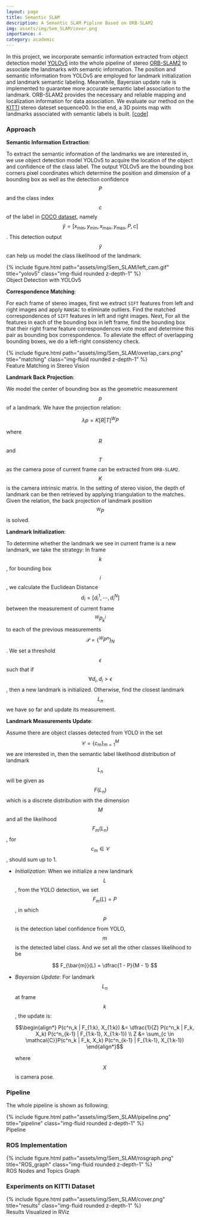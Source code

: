 ```yaml
---
layout: page
title: Semantic SLAM
description: A Semantic SLAM Pipline Based on ORB-SLAM2 
img: assets/img/Sem_SLAM/cover.png
importance: 4
category: academic
---
```


In this project, we incorporate semantic information extracted from object detection model [YOLOv5](https://pytorch.org/hub/ultralytics_yolov5/) into the whole pipeline of stereo [ORB-SLAM2](https://github.com/raulmur/ORB_SLAM2) to associate the landmarks with semantic information. The position and semantic information from YOLOv5 are employed for landmark initialization and landmark semantic labeling. Meanwhile, Bayersian update rule is implemented to guarantee more accurate semantic label association to the landmark. ORB-SLAM2 provides the necessary and reliable mapping and localization information for data association. We evaluate our method on the [KITTI](https://www.cvlibs.net/datasets/kitti/eval_odometry.php) stereo dateset sequence00. In the end, a 3D points map with landmarks associated with semantic labels is built. [[code]](https://github.com/Alexander-guo/ese650-final-project)

### Approach

__Semantic Information Extraction__:

To extract the semantic information of the landmarks we are interested in, we use object detection model YOLOv5 to acquire the location of the object and confidence of the class label. The output YOLOv5 are the bounding box corners pixel coordinates which determine the position and dimension of a bounding box as well as the detection confidence $$ P $$  and the class index $$ c $$ of the label in [COCO dataset](https://cocodataset.org/#home), namely $$ \hat{y} = [x_{\min}, y_{\min}, x_{\max}, y_{\max}, P, c] $$. This detection output $$ \hat{y} $$ can help us model the class likelihood of the landmark.

<div class="row justify-content-sm-center">
    <div class="col-sm-10 mt-3 mt-md-0">
        {% include figure.html path="assets/img/Sem_SLAM/left_cam.gif" title="yolov5" class="img-fluid rounded z-depth-1" %}
    </div>
</div>
<div class="caption">
    Object Detection with YOLOv5
</div>

__Correspondence Matching__:

For each frame of stereo images, first we extract `SIFT` features from left and right images and apply `RANSAC` to eliminate outliers. Find the matched correspondences of `SIFT` features in left and right images. Next, For all the features in each of the bounding box in left frame, find the bounding box that their right frame feature correspondences vote most and determine this pair as bounding box correspondence. To alleviate the effect of overlapping bounding boxes, we do a left-right consistency check.

<div class="row justify-content-sm-center">
    <div class="col-sm-12 mt-3 mt-md-0">
        {% include figure.html path="assets/img/Sem_SLAM/overlap_cars.png" title="matching" class="img-fluid rounded z-depth-1" %}
    </div>
</div>
<div class="caption">
    Feature Matching in Stereo Vision
</div>

__Landmark Back Projection__:

We model the center of bounding box as the geometric measurement $$ p $$ of a landmark. We have the projection relation:

$$ \lambda p = K [R | T] {^W}P $$

where $$R$$ and $$ T $$ as the camera pose of current frame can be extracted from `ORB-SLAM2`. $$K$$ is the camera intrinsic matrix.
In the setting of stereo vision, the depth of landmark can be then retrieved by applying triangulation to the matches. Given the relation, the back projection of landmark position $${^W}P$$ is solved. 

__Landmark Initialization__:

To determine whether the landmark we see in current frame is a new landmark, we take the strategy: In frame $$k$$, for bounding box $$i$$, we calculate the Euclidean Distance $$ d_i = [d^1_i, \cdots, d^N_i] $$ between the measurement of current frame $$ ^WP^i_k $$ to each of the previous measurements $$ \mathcal{P} = \{^WP^n \}_N $$. We set a threshold $$ \epsilon $$ such that if $$ \forall d_i, d_i > \epsilon $$, then a new landmark is initialized. Otherwise, find the closest landmark $$ L_n $$ we have so far and update its measurement.

__Landmark Measurements Update__:

Assume there are object classes detected from YOLO in the set $$ \mathcal{C} = \{c_m\}^M_{m=1} $$ we are interested in, then the semantic label likelihood distribution of landmark $$ L_n $$ will be given as $$ F(L_n) $$ which is a discrete distribution with the dimension $$ M $$ and all the likelihood $$ F_m(L_n) $$, for $$c_m \in \mathcal{C} $$, should sum up to 1. 

* _Initialization_:
    When we initialize a new landmark $$L$$, from the YOLO detection, we set $$ F_m(L) = P $$, in which $$ P $$ is the
    detection label confidence from YOLO, $$m$$ is the detected label class. And we set all the other classes likelihood to be

    $$ F_{\bar{m}}(L) = \dfrac{1 - P}{M - 1} $$

* _Bayersian Update_:
    For landmark $$ L_n $$ at frame $$ k $$, the update is:

    $$\begin{align*}
        P(c^n_k | F_{1:k}, X_{1:k}) &= \dfrac{1}{Z} P(c^n_k | F_k, X_k) P(c^n_{k-1} | F_{1:k-1}, X_{1:k-1}) \\
        Z &= \sum_{c \in \mathcal{C}}P(c^n_k | F_k, X_k) P(c^n_{k-1} | F_{1:k-1}, X_{1:k-1}) 
    \end{align*}$$

    where $$ X $$ is camera pose.

### Pipeline

The whole pipeline is shown as following:
<div class="row justify-content-sm-center">
    <div class="col-sm-12 mt-3 mt-md-0">
        {% include figure.html path="assets/img/Sem_SLAM/pipeline.png" title="pipeline" class="img-fluid rounded z-depth-1" %}
    </div>
</div>
<div class="caption">
    Pipeline
</div>

### ROS Implementation

<div class="row justify-content-sm-center">
    <div class="col-sm-12 mt-3 mt-md-0">
        {% include figure.html path="assets/img/Sem_SLAM/rosgraph.png" title="ROS_graph" class="img-fluid rounded z-depth-1" %}
    </div>
</div>
<div class="caption">
    ROS Nodes and Topics Graph
</div>

### Experiments on KITTI Dataset

<div class="row justify-content-sm-center">
    <div class="col-sm-12 mt-3 mt-md-0">
        {% include figure.html path="assets/img/Sem_SLAM/cover.png" title="results" class="img-fluid rounded z-depth-1" %}
    </div>
</div>
<div class="caption">
    Results Visualized in RViz
</div>

<!-- The code is simple.
Just wrap your images with `<div class="col-sm">` and place them inside `<div class="row">` (read more about the <a href="https://getbootstrap.com/docs/4.4/layout/grid/">Bootstrap Grid</a> system).
To make images responsive, add `img-fluid` class to each; for rounded corners and shadows use `rounded` and `z-depth-1` classes.
Here's the code for the last row of images above: -->
